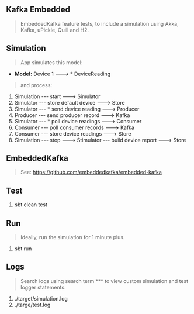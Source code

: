 Kafka Embedded
--------------
>EmbeddedKafka feature tests, to include a simulation using Akka, Kafka, uPickle, Quill and H2.

Simulation
----------
>App simulates this model:
* **Model:** Device 1 ---> * DeviceReading
>and process:
1. Simulation --- start ---> Simulator
2. Simulator --- store default device ---> Store
3. Simulator --- * send device reading ---> Producer
4. Producer --- send producer record ---> Kafka
5. Simulator --- * poll device readings ---> Consumer
6. Consumer --- poll consumer records ---> Kafka   
7. Consumer --- store device readings ---> Store   
8. Simulation --- stop ---> Stimulator --- build device report ---> Store

EmbeddedKafka
-------------
>See: https://github.com/embeddedkafka/embedded-kafka

Test
----
1. sbt clean test

Run
---
>Ideally, run the simulation for 1 minute plus.
1. sbt run

Logs
----
>Search logs using search term *** to view custom simulation and test logger statements.
1. ./target/simulation.log
2. ./targe/test.log